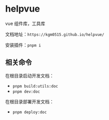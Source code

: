 # helpvue

vue 组件库，工具库

文档地址：`https://kgm0515.github.io/helpvue/`

安装插件：`pnpm i`

## 相关命令

在根目录启动开发文档：

- `pnpm build:utils:doc`
- `pnpm dev:doc`

在根目录部署开发文档：

- `pnpm deploy:doc`
